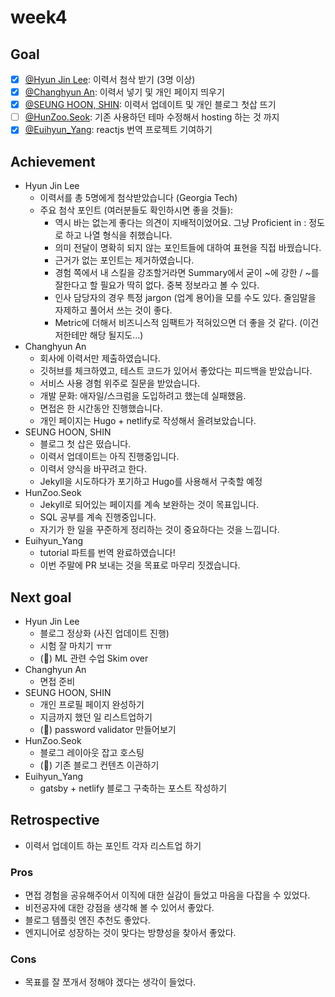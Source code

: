 # week4

## Goal

- [x] [@Hyun Jin Lee](https://github.com/HyunTruth): 이력서 첨삭 받기 (3명 이상)
- [x] [@Changhyun An](https://github.com/achooan): 이력서 넣기 및 개인 페이지 띄우기
- [x] [@SEUNG HOON, SHIN](https://github.com/newinh): 이력서 업데이트 및 개인 블로그 첫삽 뜨기
- [ ] [@HunZoo.Seok](https://github.com/zooozoo): 기존 사용하던 테마 수정해서 hosting 하는 것 까지
- [x] [@Euihyun_Yang](https://github.com/noahluftyang): reactjs 번역 프로젝트 기여하기

## Achievement

- Hyun Jin Lee
  - 이력서를 총 5명에게 첨삭받았습니다 (Georgia Tech)
  - 주요 첨삭 포인트 (여러분들도 확인하시면 좋을 것들):
    - 역시 바는 없는게 좋다는 의견이 지배적이었어요. 그냥 Proficient in : 정도로 하고 나열 형식을 취했습니다.
    - 의미 전달이 명확히 되지 않는 포인트들에 대하여 표현을 직접 바꿨습니다.
    - 근거가 없는 포인트는 제거하였습니다.
    - 경험 쪽에서 내 스킬을 강조할거라면 Summary에서 굳이 ~에 강한 / ~를 잘한다고 할 필요가 딱히 없다. 중복 정보라고 볼 수 있다.
    - 인사 담당자의 경우 특정 jargon (업계 용어)을 모를 수도 있다. 줄임말을 자제하고 풀어서 쓰는 것이 좋다.
    - Metric에 더해서 비즈니스적 임팩트가 적혀있으면 더 좋을 것 같다. (이건 저한테만 해당 될지도...)
- Changhyun An
  - 회사에 이력서만 제출하였습니다.
  - 깃허브를 체크하였고, 테스트 코드가 있어서 좋았다는 피드백을 받았습니다.
  - 서비스 사용 경험 위주로 질문을 받았습니다.
  - 개발 문화: 애자일/스크럼을 도입하려고 했는데 실패했음.
  - 면접은 한 시간동안 진행했습니다.
  - 개인 페이지는 Hugo + netlify로 작성해서 올려보았습니다.
- SEUNG HOON, SHIN
  - 블로그 첫 삽은 떴습니다.
  - 이력서 업데이트는 아직 진행중입니다.
  - 이력서 양식을 바꾸려고 한다.
  - Jekyll을 시도하다가 포기하고 Hugo를 사용해서 구축할 예정
- HunZoo.Seok
  - Jekyll로 되어있는 페이지를 계속 보완하는 것이 목표입니다.
  - SQL 공부를 계속 진행중입니다.
  - 자기가 한 일을 꾸준하게 정리하는 것이 중요하다는 것을 느낍니다.
- Euihyun_Yang
  - tutorial 파트를 번역 완료하였습니다!
  - 이번 주말에 PR 보내는 것을 목표로 마무리 짓겠습니다.

## Next goal

- Hyun Jin Lee
  - 블로그 정상화 (사진 업데이트 진행)
  - 시험 잘 마치기 ㅠㅠ
  - (:ant:) ML 관련 수업 Skim over
- Changhyun An
  - 면접 준비
- SEUNG HOON, SHIN
  - 개인 프로필 페이지 완성하기
  - 지금까지 했던 일 리스트업하기
  - (:ant:) password validator 만들어보기
- HunZoo.Seok
  - 블로그 레이아웃 잡고 호스팅
  - (:ant:) 기존 블로그 컨텐츠 이관하기
- Euihyun_Yang
  - gatsby + netlify 블로그 구축하는 포스트 작성하기

## Retrospective

- 이력서 업데이트 하는 포인트 각자 리스트업 하기

### Pros

- 면접 경험을 공유해주어서 이직에 대한 실감이 들었고 마음을 다잡을 수 있었다.
- 비전공자에 대한 강점을 생각해 볼 수 있어서 좋았다.
- 블로그 템플릿 엔진 추천도 좋았다.
- 엔지니어로 성장하는 것이 맞다는 방향성을 찾아서 좋았다.

### Cons

- 목표를 잘 쪼개서 정해야 겠다는 생각이 들었다.
